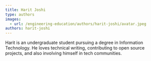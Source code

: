 ```yaml
---
title: Harit Joshi
type: authors
images:
  - url: /engineering-education/authors/harit-joshi/avatar.jpeg
authors: harit-joshi
---
```

Harit is an undergraduate student pursuing a degree in Information Technology. He loves technical writing, contributing to open source projects, and also involving himself in tech communities. 
